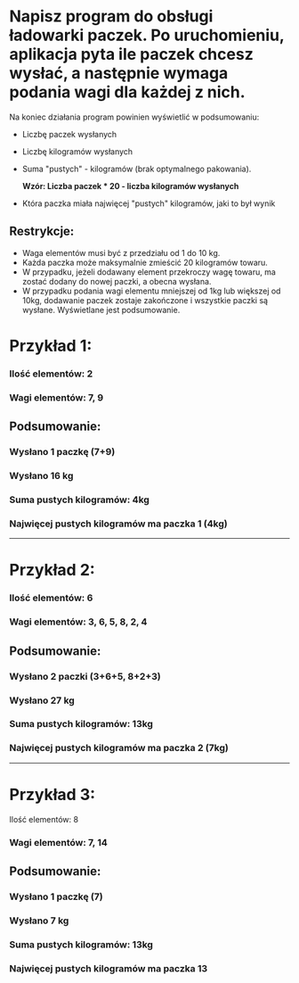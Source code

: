 # Napisz program do obsługi ładowarki paczek. Po uruchomieniu, aplikacja pyta ile paczek chcesz wysłać, a następnie wymaga podania wagi dla każdej z nich.

Na koniec działania program powinien wyświetlić w podsumowaniu:

- Liczbę paczek wysłanych
- Liczbę kilogramów wysłanych
- Suma "pustych" - kilogramów (brak optymalnego pakowania).  
  
  __Wzór: Liczba paczek * 20 - liczba kilogramów wysłanych__

- Która paczka miała najwięcej "pustych" kilogramów, jaki to był wynik

## Restrykcje:

* Waga elementów musi być z przedziału od 1 do 10 kg.
* Każda paczka może maksymalnie zmieścić 20 kilogramów towaru.
* W przypadku, jeżeli dodawany element przekroczy wagę towaru, ma zostać dodany do nowej paczki, a obecna wysłana.
* W przypadku podania wagi elementu mniejszej od 1kg lub większej od 10kg, dodawanie paczek zostaje zakończone i wszystkie paczki są wysłane. Wyświetlane jest podsumowanie.

# Przykład 1:

### Ilość elementów: 2
### Wagi elementów: 7, 9

## Podsumowanie:

### Wysłano 1 paczkę (7+9)
### Wysłano 16 kg
### Suma pustych kilogramów: 4kg
### Najwięcej pustych kilogramów ma paczka 1 (4kg)
---
# Przykład 2:

### Ilość elementów: 6
### Wagi elementów: 3, 6, 5, 8, 2, 4

## Podsumowanie:

### Wysłano 2 paczki (3+6+5, 8+2+3)
### Wysłano 27 kg
### Suma pustych kilogramów: 13kg
### Najwięcej pustych kilogramów ma paczka 2 (7kg)
---
# Przykład 3:
Ilość elementów: 8

### Wagi elementów: 7, 14

## Podsumowanie:

### Wysłano 1 paczkę (7)
### Wysłano 7 kg
### Suma pustych kilogramów: 13kg
### Najwięcej pustych kilogramów ma paczka 13
